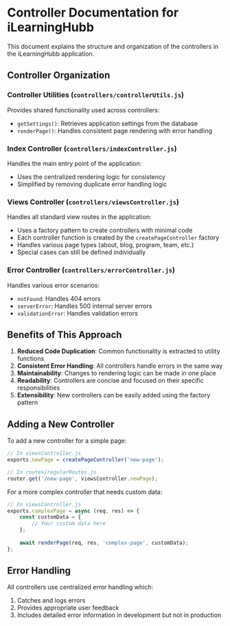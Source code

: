 # Controller Documentation for iLearningHubb

This document explains the structure and organization of the controllers in the iLearningHubb application.

## Controller Organization

### Controller Utilities (`controllers/controllerUtils.js`)

Provides shared functionality used across controllers:

- `getSettings()`: Retrieves application settings from the database
- `renderPage()`: Handles consistent page rendering with error handling

### Index Controller (`controllers/indexController.js`)

Handles the main entry point of the application:

- Uses the centralized rendering logic for consistency
- Simplified by removing duplicate error handling logic

### Views Controller (`controllers/viewsController.js`)

Handles all standard view routes in the application:

- Uses a factory pattern to create controllers with minimal code
- Each controller function is created by the `createPageController` factory
- Handles various page types (about, blog, program, team, etc.)
- Special cases can still be defined individually

### Error Controller (`controllers/errorController.js`)

Handles various error scenarios:

- `notFound`: Handles 404 errors
- `serverError`: Handles 500 internal server errors
- `validationError`: Handles validation errors

## Benefits of This Approach

1. **Reduced Code Duplication**: Common functionality is extracted to utility functions
2. **Consistent Error Handling**: All controllers handle errors in the same way
3. **Maintainability**: Changes to rendering logic can be made in one place
4. **Readability**: Controllers are concise and focused on their specific responsibilities
5. **Extensibility**: New controllers can be easily added using the factory pattern

## Adding a New Controller

To add a new controller for a simple page:

```javascript
// In viewsController.js
exports.newPage = createPageController('new-page');

// In routes/regularRoutes.js
router.get('/new-page', viewsController.newPage);
```

For a more complex controller that needs custom data:

```javascript
// In viewsController.js
exports.complexPage = async (req, res) => {
    const customData = {
        // Your custom data here
    };
    
    await renderPage(req, res, 'complex-page', customData);
};
```

## Error Handling

All controllers use centralized error handling which:

1. Catches and logs errors
2. Provides appropriate user feedback
3. Includes detailed error information in development but not in production 